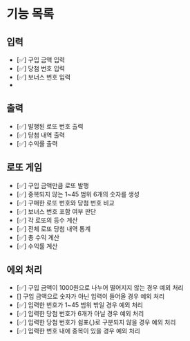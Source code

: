 # 기능 목록

## 입력
+ [✅] 구입 금액 입력
+ [✅] 당첨 번호 입력
+ [✅] 보너스 번호 입력
+ 
## 출력
+ [✅] 발행된 로또 번호 출력
+ [✅] 당첨 내역 출력
+ [✅] 수익률 출력

## 로또 게임
+ [✅] 구입 금액만큼 로또 발행
+ [✅] 중복되지 않는 1~45 범위 6개의 숫자를 생성
+ [✅] 구매한 로또 번호와 당첨 번호 비교
+ [✅] 보너스 번호 포함 여부 판단
+ [✅] 각 로또의 등수 계산
+ [✅] 전체 로또 당첨 내역 통계
+ [✅] 총 수익 계산
+ [✅] 수익률 계산

## 에외 처리
+ [✅] 구입 금액이 1000원으로 나누어 떨어지지 않는 경우 예외 처리
+ [] 구입 금액으로 숫자가 아닌 입력이 들어올 경우 예외 처리
+ [✅] 입력한 번호가 1~45 범위 밖일 경우 예외 처리
+ [✅] 입력한 당첨 번호가 6개가 아닐 경우 예외 처리
+ [✅] 입력한 당첨 번호가 쉼표(,)로 구분되지 않을 경우 예외 처리
+ [✅] 입력한 번호 내에 중복이 있을 경우 예외 처리